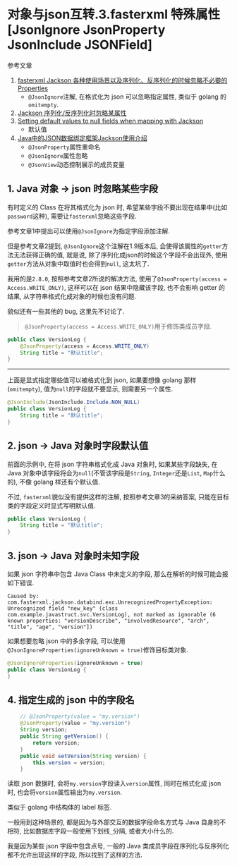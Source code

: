 # 对象与json互转.3.fasterxml 特殊属性[JsonIgnore JsonProperty JsonInclude JSONField]

参考文章

1. [fasterxml Jackson 各种使用场景以及序列化、反序列化的时候忽略不必要的Properties](https://blog.csdn.net/aHardDreamer/article/details/89235188)
    - `@JsonIgnore`注解, 在格式化为 json 可以忽略指定属性, 类似于 golang 的 `omitempty`.
2. [Jackson 序列化/反序列化时忽略某属性](https://www.iteye.com/blog/wwwcomy-2397340)
3. [Setting default values to null fields when mapping with Jackson](https://stackoverflow.com/questions/18805455/setting-default-values-to-null-fields-when-mapping-with-jackson)
    - 默认值
4. [Java中的JSON数据绑定框架Jackson使用介绍](https://segmentfault.com/a/1190000005717319)
    - `@JsonProperty`属性重命名
    - `@JsonIgnore`属性忽略
    - `@JsonView`动态控制展示的成员变量

## 1. Java 对象 -> json 时忽略某些字段

有时定义的 Class 在将其格式化为 json 时, 希望某些字段不要出现在结果中(比如`password`这种), 需要让`fasterxml`忽略这些字段.

参考文章1中提出可以使用`@JsonIgnore`为指定字段添加注解.

但是参考文章2提到, `@JsonIgnore`这个注解在1.9版本后, 会使得该属性的`getter`方法无法获得正确的值, 就是说, 除了序列化成json的时候这个字段不会出现外, 使用`getter`方法从对象中取值时也会得到`null`, 这太坑了.

我用的是`2.8.0`, 按照参考文章2所说的解决方法, 使用了`@JsonProperty(access = Access.WRITE_ONLY)`, 这样可以在 json 结果中隐藏该字段, 也不会影响 getter 的结果, 从字符串格式化成对象的时候也没有问题.

貌似还有一些其他的 bug, 这里先不讨论了.

> `@JsonProperty(access = Access.WRITE_ONLY)`用于修饰类成员字段.

```java
public class VersionLog {
    @JsonProperty(access = Access.WRITE_ONLY)
    String title = "默认title";
}
```

------

上面是显式指定哪些值可以被格式化到 json, 如果要想像 golang 那样(`omitempty`), 值为`null`的字段就不要显示, 则需要另一个属性.

```java
@JsonInclude(JsonInclude.Include.NON_NULL)
public class VersionLog {
    String title = "默认title";
}
```

## 2. json -> Java 对象时字段默认值

前面的示例中, 在将 json 字符串格式化成 Java 对象时, 如果某些字段缺失, 在 Java 对象中该字段将会为`null`(不管该字段是`String`, `Integer`还是`List`, `Map`什么的), 不像 golang 样还有个默认值.

不过, `fasterxml`貌似没有提供这样的注解, 按照参考文章3的采纳答案, 只能在目标类的字段定义时显式写明默认值.

```java
public class VersionLog {
    String title = "默认title";
}
```

## 3. json -> Java 对象时未知字段

如果 json 字符串中包含 Java Class 中未定义的字段, 那么在解析的时候可能会报如下错误.

```
Caused by: com.fasterxml.jackson.databind.exc.UnrecognizedPropertyException: Unrecognized field "new_key" (class com.example.javastruct.svc.VersionLog), not marked as ignorable (6 known properties: "versionDescribe", "involvedResource", "arch", "title", "age", "version"])
```

如果想要忽略 json 中的多余字段, 可以使用`@JsonIgnoreProperties(ignoreUnknown = true)`修饰目标类对象.

```java
@JsonIgnoreProperties(ignoreUnknown = true)
public class VersionLog {
}
```

## 4. 指定生成的 json 中的字段名

```java
    // @JsonProperty(value = "my.version")
    @JsonProperty(value = "my.version")
    String version;
    public String getVersion() {
        return version;
    }
    public void setVersion(String version) {
        this.version = version;
    }
```

读取 json 数据时, 会将`my.version`字段读入`version`属性, 同时在格式化成 json 时, 也会将`version`属性输出为`my.version`.

类似于 golang 中结构体的 label 标签.

一般用到这种场景的, 都是因为与外部交互的数据字段命名方式与 Java 自身的不相符, 比如数据库字段一般使用下划线`_`分隔, 或者大小什么的.

我是因为某些 json 字段中包含点号, 一般的 Java 类成员字段在序列化与反序列化都不允许出现这样的字段, 所以找到了这样的方法.
